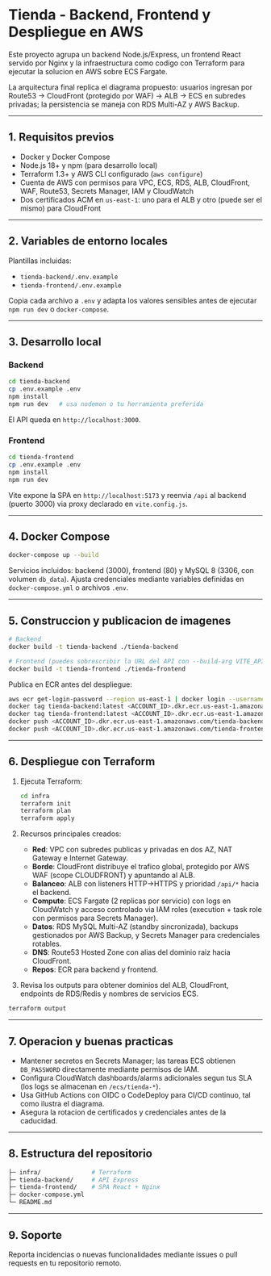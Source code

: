 ﻿# Tienda - Backend, Frontend y Despliegue en AWS

Este proyecto agrupa un backend Node.js/Express, un frontend React servido por Nginx y la infraestructura como codigo con Terraform para ejecutar la solucion en AWS sobre ECS Fargate.

La arquitectura final replica el diagrama propuesto: usuarios ingresan por Route53 -> CloudFront (protegido por WAF) -> ALB -> ECS en subredes privadas; la persistencia se maneja con RDS Multi-AZ y AWS Backup.

---

## 1. Requisitos previos

- Docker y Docker Compose
- Node.js 18+ y npm (para desarrollo local)
- Terraform 1.3+ y AWS CLI configurado (```aws configure```)
- Cuenta de AWS con permisos para VPC, ECS, RDS, ALB, CloudFront, WAF, Route53, Secrets Manager, IAM y CloudWatch
- Dos certificados ACM en ```us-east-1```: uno para el ALB y otro (puede ser el mismo) para CloudFront

---

## 2. Variables de entorno locales

Plantillas incluidas:

- ```tienda-backend/.env.example```
- ```tienda-frontend/.env.example```

Copia cada archivo a ```.env``` y adapta los valores sensibles antes de ejecutar ```npm run dev``` o ```docker-compose```.

---

## 3. Desarrollo local

### Backend

```bash
cd tienda-backend
cp .env.example .env
npm install
npm run dev   # usa nodemon o tu herramienta preferida
```

El API queda en ```http://localhost:3000```.

### Frontend

```bash
cd tienda-frontend
cp .env.example .env
npm install
npm run dev
```

Vite expone la SPA en ```http://localhost:5173``` y reenvia ```/api``` al backend (puerto 3000) via proxy declarado en ```vite.config.js```.

---

## 4. Docker Compose

```bash
docker-compose up --build
```

Servicios incluidos: backend (3000), frontend (80) y MySQL 8 (3306, con volumen ```db_data```). Ajusta credenciales mediante variables definidas en ```docker-compose.yml``` o archivos ```.env```.

---

## 5. Construccion y publicacion de imagenes

```bash
# Backend
docker build -t tienda-backend ./tienda-backend

# Frontend (puedes sobrescribir la URL del API con --build-arg VITE_API_BASE_URL)
docker build -t tienda-frontend ./tienda-frontend
```

Publica en ECR antes del despliegue:

```bash
aws ecr get-login-password --region us-east-1 | docker login --username AWS --password-stdin <ACCOUNT_ID>.dkr.ecr.us-east-1.amazonaws.com
docker tag tienda-backend:latest <ACCOUNT_ID>.dkr.ecr.us-east-1.amazonaws.com/tienda-backend:latest
docker tag tienda-frontend:latest <ACCOUNT_ID>.dkr.ecr.us-east-1.amazonaws.com/tienda-frontend:latest
docker push <ACCOUNT_ID>.dkr.ecr.us-east-1.amazonaws.com/tienda-backend:latest
docker push <ACCOUNT_ID>.dkr.ecr.us-east-1.amazonaws.com/tienda-frontend:latest
```

---

## 6. Despliegue con Terraform

1. Ejecuta Terraform:

   ```bash
   cd infra
   terraform init
   terraform plan
   terraform apply
   ```

2. Recursos principales creados:

   - **Red**: VPC con subredes publicas y privadas en dos AZ, NAT Gateway e Internet Gateway.
   - **Borde**: CloudFront distribuye el trafico global, protegido por AWS WAF (scope CLOUDFRONT) y apuntando al ALB.
   - **Balanceo**: ALB con listeners HTTP->HTTPS y prioridad ```/api/*``` hacia el backend.
   - **Compute**: ECS Fargate (2 replicas por servicio) con logs en CloudWatch y acceso controlado via IAM roles (execution + task role con permisos para Secrets Manager).
   - **Datos**: RDS MySQL Multi-AZ (standby sincronizada), backups gestionados por AWS Backup, y Secrets Manager para credenciales rotables.
   - **DNS**: Route53 Hosted Zone con alias del dominio raiz hacia CloudFront.
   - **Repos**: ECR para backend y frontend.

3. Revisa los outputs para obtener dominios del ALB, CloudFront, endpoints de RDS/Redis y nombres de servicios ECS.

```bash
terraform output
```

---

## 7. Operacion y buenas practicas

- Mantener secretos en Secrets Manager; las tareas ECS obtienen ```DB_PASSWORD``` directamente mediante permisos de IAM.
- Configura CloudWatch dashboards/alarms adicionales segun tus SLA (los logs se almacenan en ```/ecs/tienda-*```).
- Usa GitHub Actions con OIDC o CodeDeploy para CI/CD continuo, tal como ilustra el diagrama.
- Asegura la rotacion de certificados y credenciales antes de la caducidad.

---

## 8. Estructura del repositorio

```bash
├─ infra/              # Terraform
├─ tienda-backend/     # API Express
├─ tienda-frontend/    # SPA React + Nginx
├─ docker-compose.yml
└─ README.md
```

---

## 9. Soporte

Reporta incidencias o nuevas funcionalidades mediante issues o pull requests en tu repositorio remoto.

